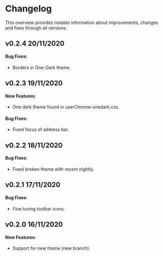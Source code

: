 # Changelog

This overview provides notable information about improvements, changes and fixes through all versions.

## v0.2.4 20/11/2020

#### Bug Fixes:

- Borders in One-Dark theme.

## v0.2.3 19/11/2020

#### New Features:

- One dark theme found in userChrome-onedark.css.

#### Bug Fixes:

- Fixed focus of address bar.

## v0.2.2 18/11/2020

#### Bug Fixes:

- Fixed broken theme with recent nightly.

## v0.2.1 17/11/2020

#### Bug Fixes:

- Fine tuning toolbar icons.

## v0.2.0 16/11/2020

#### New Features:

- Support for new theme (new branch).